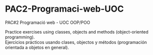 # PAC2-Programaci-web-UOC
PAC#2 Programació web - UOC OOP/POO

Practice exercises using classes, objects and methods (object-oriented programming).<br>
Ejercicios prácticos usando clases, objectos y métodos (programación orientada a objetos en general).

